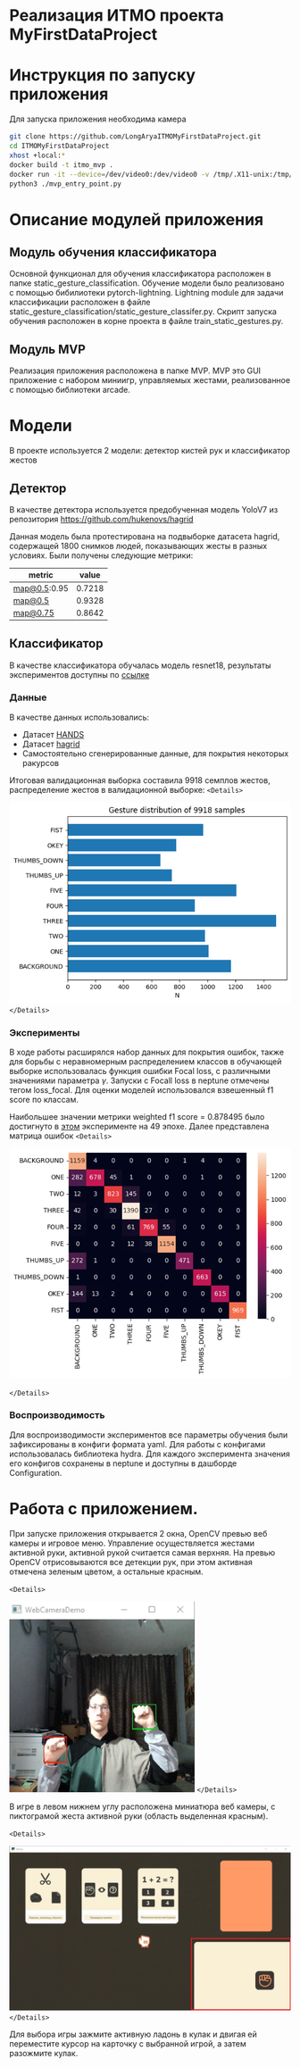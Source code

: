 # Реализация ИТМО проекта MyFirstDataProject

# Инструкция по запуску приложения

Для запуска приложения необходима камера

```bash
git clone https://github.com/LongAryaITMOMyFirstDataProject.git
cd ITMOMyFirstDataProject
xhost +local:* 
docker build -t itmo_mvp .
docker run -it --device=/dev/video0:/dev/video0 -v /tmp/.X11-unix:/tmp/.X11-unix -e DISPLAY=$DISPLAY --network host itmo_mvp bash
python3 ./mvp_entry_point.py
```

# Описание модулей приложения

## Модуль обучения классификатора

Основной функционал для обучения классификатора расположен в папке static_gesture_classification. Обучение модели было реализовано с помощью бибилиотеки pytorch-lightning. Lightning module для задачи классификации расположен в файле static_gesture_classification/static_gesture_classifer.py.
Скрипт запуска обучения расположен в корне проекта в файле train_static_gestures.py.

## Модуль MVP

Реализация приложения расположена в папке MVP. MVP это GUI приложение с набором миниигр, управляемых жестами, реализованное c помощью библиотеки arcade.

# Модели

В проекте используется 2 модели: детектор кистей рук и классификатор жестов

## Детектор

В качестве детектора используется предобученная модель YoloV7 из репозитория https://github.com/hukenovs/hagrid

Данная модель была протестирована на подвыборке датасета hagrid, содержащей 1800 снимков людей, показывающих жесты в разных условиях. Были получены следующие метрики:

| metric       | value  |
| ------------ | ------ |
| map@0.5:0.95 | 0.7218 |
| map@0.5      | 0.9328 |
| map@0.75     | 0.8642 |

## Классификатор

В качестве классификатора обучалась модель resnet18, результаты экспериментов доступны по [ссылке](https://app.neptune.ai/longarya/StaticGestureClassification/runs/table?viewId=98f483ca-a116-4e81-b3b7-5c1077f3bd4f&detailsTab=dashboard&dashboardId=98ec2178-7296-4c52-8235-3c905b10e27d&shortId=STAT-98)

### Данные

В качестве данных использовались:

+ Датасет [HANDS](https://www.sciencedirect.com/science/article/pii/S2352340921000755)
+ Датасет [hagrid](https://github.com/hukenovs/hagrid)
+ Самостоятельно сгенерированные данные, для покрытия некоторых ракурсов

Итоговая валидационная выборка составила 9918 семплов жестов, распределение жестов в валидационной выборке:
`<Details>`

![plot](itmo_reports/readme_resourses/val_distribution.png)
`</Details>`

### Эксперименты

В ходе работы расширялся набор данных для покрытия ошибок, также для борьбы с неравномерным распределением классов в обучающей выборке использовалась функция ошибки Focal loss, с различными значениями параметра $\gamma$. Запуски с Focall loss в neptune отмечены тегом loss_focal. Для оценки моделей использовался взвешенный f1 score по классам.

Наибольшее значении метрики weighted f1 score = 0.878495 было достигнуто в [этом](https://app.neptune.ai/longarya/StaticGestureClassification/runs/details?viewId=98f483ca-a116-4e81-b3b7-5c1077f3bd4f&detailsTab=metadata&shortId=STAT-91&type=run&lbViewUnpacked=true&sortBy=%5B%22training%2Fval_weighted_F1%22%5D&sortFieldType=%5B%22floatSeries%22%5D&sortFieldAggregationMode=%5B%22max%22%5D&sortDirection=%5B%22descending%22%5D&suggestionsEnabled=true&query=((%60sys%2Ftags%60%3AstringSet%20CONTAINS%20%22valid_run%22))) эксперименте на 49 эпохе.
Далее представлена матрица ошибок
`<Details>`

![plot](itmo_reports/readme_resourses/confusion_matrix.png)

`</Details>`

### Воспроизводимость

Для воспроизводимости экспериментов все параметры обучения были зафиксированы в конфиги формата yaml. Для работы с конфигами использовалась библиотека hydra. Для каждого эксперимента значения его конфигов сохранены в neptune и доступны в дашборде Configuration.

# Работа с приложением.

При запуске приложения открывается 2 окна, OpenCV превью веб камеры и игровое меню.  Управление осуществляется жестами активной руки, активной рукой считается самая верхняя. На превью OpenCV отрисовываются все детекции рук, при этом активная отмечена зеленым цветом, а остальные красным.

`<Details>`

![plot](itmo_reports/readme_resourses/web_cam.png)
`</Details>`

В игре в левом нижнем углу расположена миниатюра веб камеры, с пиктограмой жеста активной руки (область выделенная красным). 

`<Details>`

![plot](itmo_reports/readme_resourses/web_cam_demp.png)
`</Details>`


Для выбора игры зажмите активную ладонь в кулак и двигая ей переместите курсор на карточку с выбранной игрой, а затем разожмите кулак.